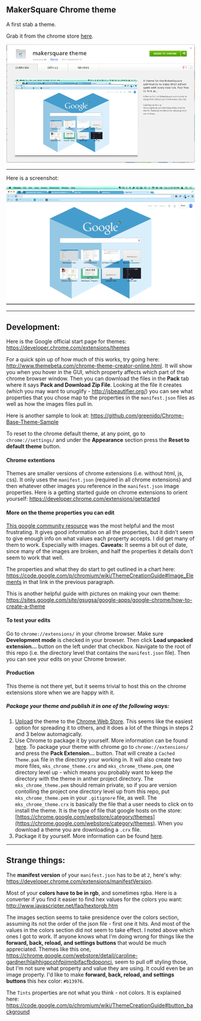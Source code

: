 MakerSquare Chrome theme
----

A first stab a theme.

Grab it from the chrome store [here](https://chrome.google.com/webstore/detail/makersquare-theme/gjbkbmconnlnjgpjadpeoioolcpdebmk).

<a href="https://chrome.google.com/webstore/detail/makersquare-theme/gjbkbmconnlnjgpjadpeoioolcpdebmk" target="_blank">
  <img src="images/screenshot-on-chrome-store.png" alt="Theme screenshot" />
</a>


----

Here is a screenshot:

<img src="images/mks-theme-screenshot2.png" alt="Theme screenshot" />


----

## Development:

Here is the Google official start page for themes: https://developer.chrome.com/extensions/themes

For a quick spin up of how much of this works, try going here: http://www.themebeta.com/chrome-theme-creator-online.html.  It will show you when you hover in the GUI, which property affects which part of the chrome browser window.  Then you can download the files in the **Pack** tab where it says **Pack and Download Zip File**.  Looking at the file it creates (which you may want to unuglify - http://jsbeautifier.org/) you can see what properties that you chose map to the properties in the `manifest.json` files as well as how the images files pull in.

Here is another sample to look at: https://github.com/greenido/Chrome-Base-Theme-Sample

To reset to the chrome default theme, at any point, go to `chrome://settings/` and under the **Appearance** section press the **Reset to default theme** button.

#### Chrome extentions

Themes are smaller versions of chrome extensions (i.e. without html, js, css).  It only uses the `manifest.json` (required in all chrome extensions) and then whatever other images you reference in the `manifest.json` image properties.  Here is a getting started guide on chrome extensions to orient yourself: https://developer.chrome.com/extensions/getstarted

#### More on the theme properties you can edit

[This google community resource](https://code.google.com/p/chromium/wiki/ThemeCreationGuide) was the most helpful and the most frustrating.  It gives good information on all the properties, but it didn't seem to give enough info on what values each property accepts. I did get many of them to work.  Especially with images. **Caveats:** It seems a bit out of date, since many of the images are broken, and half the properties it details don't seem to work that well.

The properties and what they do start to get outlined in a chart here: https://code.google.com/p/chromium/wiki/ThemeCreationGuide#Image_Elements in that link in the previous paragraph.

This is another helpful guide with pictures on making your own theme: https://sites.google.com/site/gsugsa/google-apps/google-chrome/how-to-create-a-theme

#### To test your edits

Go to `chrome://extensions/` in your chrome browser.  Make sure **Development mode** is checked in your browser.  Then click **Load unpacked extension...** button on the left under that checkbox.  Navigate to the root of this repo (i.e. the directory level that contains the `manifest.json` file).  Then you can see your edits on your Chrome browser.  

#### Production

This theme is not there yet, but it seems trivial to host this on the chrome extensions store when we are happy with it.

##### Package your theme and publish it in one of the following ways:

1. [Upload](https://chrome.google.com/webstore/developer/dashboard) the theme to the [Chrome Web Store](https://chrome.google.com/webstore/).  This seems like the easiest option for spreading it to others, and it does a lot of the things in steps 2 and 3 below automagically.
2. Use Chrome to package it by yourself. More information can be found [here](https://developer.chrome.com/extensions/hosting).  To package your theme with chrome go to `chrome://extensions/` and press the **Pack Extension...** button. That will create a `Cached Theme.pak` file in the directory your working in.  It will also create two more files, `mks_chrome_theme.crx` and `mks_chrome_theme.pem`, one directory level up - which means you probably want to keep the directory with the theme in anther project directory. The `mks_chrome_theme.pem` should remain private, so if you are version contolling the project one directory level up from this repo, put `mks_chrome_theme.pem` in your `.gitignore` file, as well.  The `mks_chrome_theme.crx` is basically the file that a user needs to click on to install the theme.  It is the type of file that google hosts on the store: [https://chrome.google.com/webstore/category/themes](https://chrome.google.com/webstore/category/themes).  When you download a theme you are downloading a `.crx` file.
3. Package it by yourself. More information can be found [here](https://developer.chrome.com/extensions/packaging).

----

## Strange things:

The **manifest version** of your `manifest.json` has to be at `2`, here's why: https://developer.chrome.com/extensions/manifestVersion.

Most of your **colors have to be in rgb**, and sometimes rgba.  Here is a converter if you find it easier to find hex values for the colors you want: http://www.javascripter.net/faq/hextorgb.htm

The images section seems to take presidence over the colors section, assuming its not the order of the json file - first one it hits.  And most of the values in the colors section did not seem to take effect.  I noted above which ones I got to work.  If anyone knows what I'm doing wrong for things like the **forward, back, reload, and settings buttons** that would be much appreciated.  Themes like this one, https://chrome.google.com/webstore/detail/caroline-gardner/hlajhhigpcohfpjjmnbifacfbdoponci, seem to pull off styling those, but I'm not sure what property and value they are using.  It could even be an image property.  I'd like to make **forward, back, reload, and settings buttons** this hex color: `#b13976`.

The `Tints` properties are not what you think - not colors.  It is explained here: https://code.google.com/p/chromium/wiki/ThemeCreationGuide#button_background

